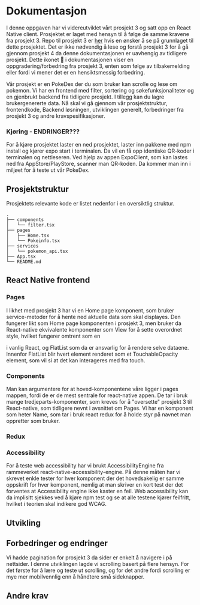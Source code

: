 # Dokumentasjon

I denne oppgaven har vi videreutviklet vårt prosjekt 3 og satt opp en React Native client. Prosjektet er laget med hensyn til å følge de samme kravene fra prosjekt 3. Repo til prosjekt 3 er [her](https://gitlab.stud.idi.ntnu.no/it2810-h21/team-26/webdev-project-3) hvis en ønsker å se på grunnlaget til dette prosjektet. Det er ikke nødvendig å lese og forstå prosjekt 3 for å gå gjennom prosjekt 4 da denne dokumentasjonen er uavhengig av tidligere prosjekt. Dette ikonet :construction: i dokumentasjonen viser en oppgradering/forbedring fra prosjekt 3, enten som følge av tilbakemelding eller fordi vi mener det er en hensiktsmessig forbedring. 

Vår prosjekt er en PokeDex der du som bruker kan scrolle og lese om pokemon. Vi har en frontend med filter, sortering og søkefunksjonaliteter og en gjenbrukt backend fra tidligere prosjekt. I tillegg kan du lagre brukergenererte data. Nå skal vi gå gjennom vår prosjektstruktur, frontendkode, Backend løsningen, utviklingen generelt, forbedringer fra prosjekt 3 og andre kravspesifikasjoner. 

### **Kjøring** - ENDRINGER???
For å kjøre prosjektet laster en ned prosjektet, laster inn pakkene med npm install og kjører expo start i terminalen. Da vil en få opp identiske QR-koder i terminalen og nettleseren. Ved hjelp av appen ExpoClient, som kan lastes ned fra AppStore/PlayStore, scanner man QR-koden. Da kommer man inn i miljøet for å teste ut vår PokeDex. 
## Prosjektstruktur
Prosjektets relevante kode er listet nedenfor i en oversiktlig struktur.


    .
    ├── components
    │   └── filter.tsx
    ├── pages
    │   ├── Home.tsx
    │   └── Pokeinfo.tsx
    ├── services
    │   └── pokemon_api.tsx
    ├── App.tsx
    └── README.md


## React Native frontend

### **Pages**
I likhet med prosjekt 3 har vi en Home page komponent, som bruker service-metoder for å hente
ned aktuelle data som skal displayes. Den fungerer likt som Home page komponenten i prosjekt 3, 
men bruker da React-native ekvivalente komponenter som View for å sette overordnet style, hvilket fungerer omtrent som en <div> i vanlig React, og FlatList som da er ansvarlig for å rendere selve dataene. Innenfor FlatList blir hvert element renderet som et TouchableOpacity element, som vil si at det kan interageres med fra touch.

### **Components**
Man kan argumentere for at hoved-komponentene våre ligger i pages mappen, fordi de er de
mest sentrale for react-native appen. De tar i bruk mange tredjeparts-komponenter, som kreves
for å "oversette" prosjekt 3 til React-native, som  tidligere nevnt i avsnittet om Pages. 
Vi har en komponent som heter Name, som tar i bruk react redux for å holde styr på navnet
man oppretter som bruker.

### **Redux**

### **Accessibility**
For å teste web accessibility har vi brukt AccessibilityEngine fra rammeverket 
react-native-accessibility-engine. På denne måten har vi skrevet enkle tester
for hver komponent der det hovedsakelig er samme oppskrift for hver komponent, 
nemlig at man skriver en kort test der det forventes at Accessibility engine ikke
kaster en feil. Web accessibility kan da implisitt sjekkes ved å kjøre npm test
og se at alle testene kjører feilfritt, hvilket i teorien skal indikere god
WCAG.

## Utvikling

## Forbedringer og endringer
Vi hadde pagination for prosjekt 3 da sider er enkelt å navigere i på nettsider. I denne utviklingen lagde vi scrolling basert på flere hensyn. For det første for å lære og teste ut scrolling, og for det andre fordi scrolling er mye mer mobilvennlig enn å håndtere små sideknapper. 

## Andre krav

